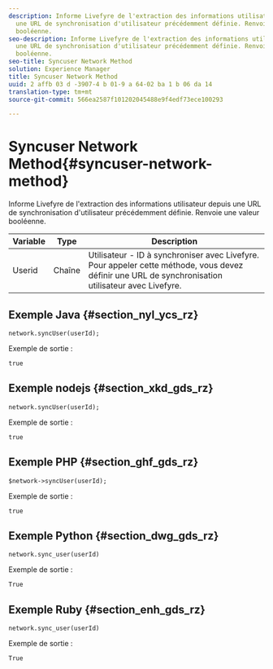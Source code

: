 ```yaml
---
description: Informe Livefyre de l'extraction des informations utilisateur depuis
  une URL de synchronisation d'utilisateur précédemment définie. Renvoie une valeur
  booléenne.
seo-description: Informe Livefyre de l'extraction des informations utilisateur depuis
  une URL de synchronisation d'utilisateur précédemment définie. Renvoie une valeur
  booléenne.
seo-title: Syncuser Network Method
solution: Experience Manager
title: Syncuser Network Method
uuid: 2 affb 03 d -3907-4 b 01-9 a 64-02 ba 1 b 06 da 14
translation-type: tm+mt
source-git-commit: 566ea2587f101202045488e9f4edf73ece100293

---
```



# Syncuser Network Method{#syncuser-network-method}

Informe Livefyre de l'extraction des informations utilisateur depuis une URL de synchronisation d'utilisateur précédemment définie. Renvoie une valeur booléenne.

| Variable | Type | Description |
|--- |--- |--- |
| Userid | Chaîne | Utilisateur - ID à synchroniser avec Livefyre. Pour appeler cette méthode, vous devez définir une URL de synchronisation utilisateur avec Livefyre. |

## Exemple Java {#section_nyl_ycs_rz}

```
network.syncUser(userId); 
```

Exemple de sortie :

```
true
```

## Exemple nodejs {#section_xkd_gds_rz}

```
network.syncUser(userId); 
```

Exemple de sortie :

```
true
```

## Exemple PHP {#section_ghf_gds_rz}

```
$network->syncUser(userId); 
```

Exemple de sortie :

```
true
```

## Exemple Python {#section_dwg_gds_rz}

```
network.sync_user(userId) 
```

Exemple de sortie :

```
True
```

## Exemple Ruby {#section_enh_gds_rz}

```
network.sync_user(userId) 
```

Exemple de sortie :

```
True
```
